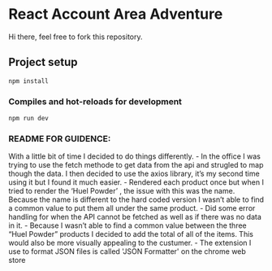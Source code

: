 # React Account Area Adventure

Hi there, feel free to fork this repository.

## Project setup

```
npm install
```

### Compiles and hot-reloads for development

```
npm run dev
```

### README FOR GUIDENCE:


With a little bit of time I decided to do things differently.
    - In the office I was trying to use the fetch methode to get data from the api and strugled to map though the data. I then decided to use the axios library, it’s my second time using it but I found it much easier.
    - Rendered each product once but when I tried to render the ‘Huel Powder’ , the issue with this was the name. Because the name is different to the hard coded version I wasn’t able to find a common value to put them all under the same product.
    - Did some error handling for when the API cannot be fetched as well as if there was no data in it.
    - Because I wasn’t able to find a common value between the three “Huel Powder” products I decided to add the total of all of the items. This would also be more visually appealing to the custumer. 
    - The extension I use to format JSON files is called 'JSON Formatter' on the chrome web store
